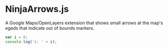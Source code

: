NinjaArrows.js
==============

A Google Maps/OpenLayers extension that shows small arrows at the map's egeds that indicate out of bounds markers.

```javascript
var i = 0;
console.log('i: ' + i);

```
